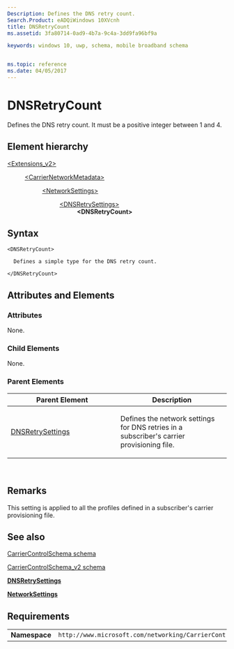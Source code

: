 ```yaml
---
Description: Defines the DNS retry count.
Search.Product: eADQiWindows 10XVcnh
title: DNSRetryCount
ms.assetid: 3fa80714-0ad9-4b7a-9c4a-3dd9fa96bf9a

keywords: windows 10, uwp, schema, mobile broadband schema


ms.topic: reference
ms.date: 04/05/2017
---
```


# DNSRetryCount


Defines the DNS retry count. It must be a positive integer between 1 and 4.

## Element hierarchy

<dl>
<dt><a href="element-extensions-v2.md">&lt;Extensions_v2&gt;</a></dt>
<dd>
<dl>
<dt><a href="element-carriernetworkmetadata.md">&lt;CarrierNetworkMetadata&gt;</a></dt>
<dd>
<dl>
<dt><a href="element-networksettings.md">&lt;NetworkSettings&gt;</a></dt>
<dd>
<dl>
<dt><a href="element-dnsretrysettings.md">&lt;DNSRetrySettings&gt;</a></dt>
<dd><b>&lt;DNSRetryCount&gt;</b></dd>
</dl>
</dd>
</dl>
</dd>
</dl>
</dd>
</dl>

## Syntax

``` syntax
<DNSRetryCount>

  Defines a simple type for the DNS retry count.

</DNSRetryCount>
```

## Attributes and Elements


### Attributes

None.

### Child Elements

None.

### Parent Elements

<table>
<colgroup>
<col width="50%" />
<col width="50%" />
</colgroup>
<thead>
<tr class="header">
<th>Parent Element</th>
<th>Description</th>
</tr>
</thead>
<tbody>
<tr class="odd">
<td><a href="element-dnsretrysettings.md">DNSRetrySettings</a> </td>
<td><p>Defines the network settings for DNS retries in a subscriber's carrier provisioning file.</p></td>
</tr>
</tbody>
</table>

 

## Remarks

This setting is applied to all the profiles defined in a subscriber's carrier provisioning file.

## See also


[CarrierControlSchema schema](https://msdn.microsoft.com/library/windows/apps/hh868312)

[CarrierControlSchema\_v2 schema](schema-root.md)

[**DNSRetrySettings**](element-dnsretrysettings.md)

[**NetworkSettings**](element-networksettings.md)

## Requirements

|          |         |
|----------|--------------|
| **Namespace** | `http://www.microsoft.com/networking/CarrierControl/v2` |

 

 



